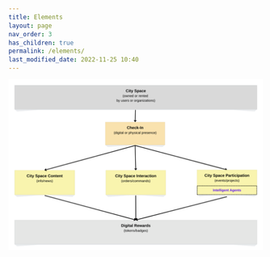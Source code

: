 ```yaml
---
title: Elements
layout: page
nav_order: 3
has_children: true
permalink: /elements/
last_modified_date: 2022-11-25 10:40
---
```



![City Space Schema](/assets/images/city_space_schema.png)

